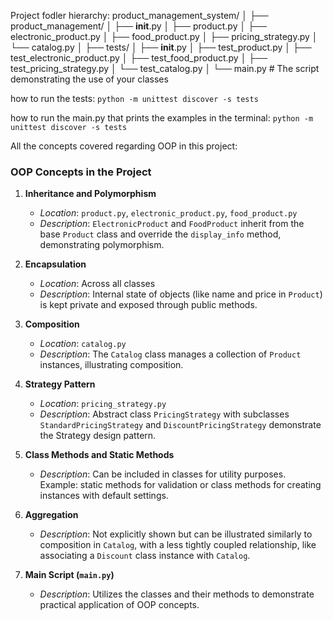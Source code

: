 Project fodler hierarchy:
product_management_system/
│
├── product_management/
│   ├── __init__.py
│   ├── product.py
│   ├── electronic_product.py
│   ├── food_product.py
│   ├── pricing_strategy.py
│   └── catalog.py
│
├── tests/
│   ├── __init__.py
│   ├── test_product.py
│   ├── test_electronic_product.py
│   ├── test_food_product.py
│   ├── test_pricing_strategy.py
│   └── test_catalog.py
│
└── main.py  # The script demonstrating the use of your classes

how to run the tests: 
`python -m unittest discover -s tests`

how to run the main.py that prints the examples in the terminal:
`python -m unittest discover -s tests`

All the concepts covered regarding OOP in this project:
### OOP Concepts in the Project

1. **Inheritance and Polymorphism**
   - *Location*: `product.py`, `electronic_product.py`, `food_product.py`
   - *Description*: `ElectronicProduct` and `FoodProduct` inherit from the base `Product` class and override the `display_info` method, demonstrating polymorphism.

2. **Encapsulation**
   - *Location*: Across all classes
   - *Description*: Internal state of objects (like name and price in `Product`) is kept private and exposed through public methods.

3. **Composition**
   - *Location*: `catalog.py`
   - *Description*: The `Catalog` class manages a collection of `Product` instances, illustrating composition.

4. **Strategy Pattern**
   - *Location*: `pricing_strategy.py`
   - *Description*: Abstract class `PricingStrategy` with subclasses `StandardPricingStrategy` and `DiscountPricingStrategy` demonstrate the Strategy design pattern.

5. **Class Methods and Static Methods**
   - *Description*: Can be included in classes for utility purposes. Example: static methods for validation or class methods for creating instances with default settings.

6. **Aggregation**
   - *Description*: Not explicitly shown but can be illustrated similarly to composition in `Catalog`, with a less tightly coupled relationship, like associating a `Discount` class instance with `Catalog`.

7. **Main Script (`main.py`)**
   - *Description*: Utilizes the classes and their methods to demonstrate practical application of OOP concepts.
